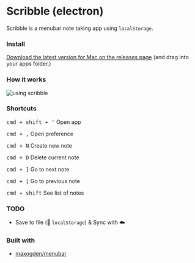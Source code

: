 # Scribble (electron)

Scribble is a menubar note taking app using `localStorage`.

### Install

[Download the latest version for Mac on the releases page](https://github.com/muan/scribble-electron/releases) (and drag into your apps folder.)


### How it works

![using scribble](http://cl.ly/2F020J3D3Q2n/Screen%20Recording%202016-04-05%20at%2011.59%20AM.gif)

### Shortcuts

<kbd>cmd + shift + '</kbd> Open app

<kbd>cmd + ,</kbd> Open preference

<kbd>cmd + N</kbd> Create new note

<kbd>cmd + D</kbd> Delete current note

<kbd>cmd + ]</kbd> Go to next note

<kbd>cmd + [</kbd> Go to previous note

<kbd>cmd + shift</kbd> See list of notes

### TODO

- Save to file (:wave: `localStorage`) & Sync with :cloud:

### Built with

- [maxogden/menubar](https://github.com/maxogden/menubar)
